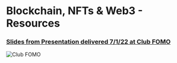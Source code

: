 # Blockchain, NFTs &amp; Web3 - Resources

### [Slides from Presentation delivered 7/1/22 at Club FOMO](https://github.com/bemeadows/Web3/blob/main/Blockchain%2C%20NFTs%20%26%20Web3%20-%20Part%201%20-%20Slides.pdf)

![Club FOMO](https://github.com/bemeadows/Web3/blob/main/Photos/Club%20FOMO.jpg)

